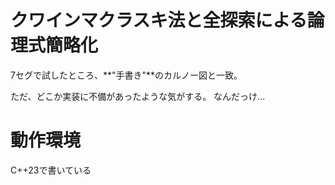 # クワインマクラスキ法と全探索による論理式簡略化
7セグで試したところ、**"手書き"**のカルノー図と一致。

ただ、どこか実装に不備があったような気がする。
なんだっけ...

# 動作環境
C++23で書いている
